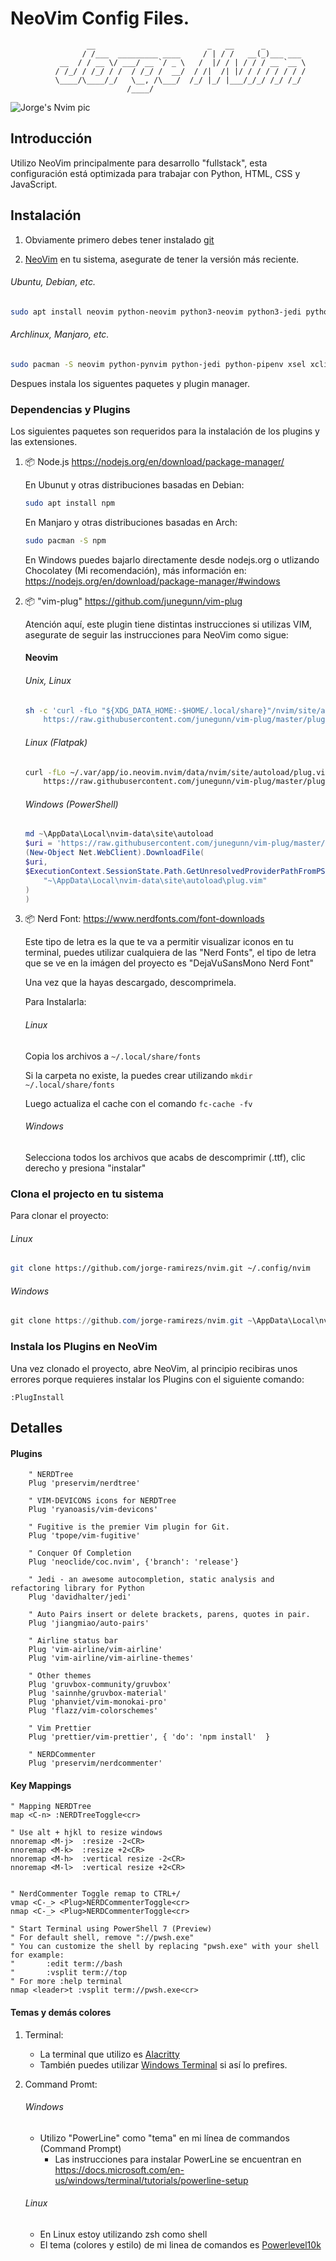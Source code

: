 # NeoVim Config Files.

                     __                         _   __      _
                    / /___  _________ ____     / | / /   __(_)___ ___
               __  / / __ \/ ___/ __ `/ _ \   /  |/ / | / / / __ `__ \
              / /_/ / /_/ / /  / /_/ /  __/  / /|  /| |/ / / / / / / /
              \____/\____/_/   \__, /\___/  /_/ |_/ |___/_/_/ /_/ /_/
                              /____/

![Jorge's Nvim pic](./images/jorge_vim.jpg)

## Introducción

Utilizo NeoVim principalmente para desarrollo "fullstack", esta configuración está optimizada para trabajar con Python, HTML, CSS y JavaScript.

## Instalación

1. Obviamente primero debes tener instalado [git](https://git-scm.com/downloads)

2. [NeoVim](https://github.com/neovim/neovim/wiki/Installing-Neovim) en tu sistema, asegurate de tener la versión más reciente.

###### Ubuntu, Debian, etc.

```sh
sudo apt install neovim python-neovim python3-neovim python3-jedi python-pipenv xsel xclip
```

###### Archlinux, Manjaro, etc.

```sh
sudo pacman -S neovim python-pynvim python-jedi python-pipenv xsel xclip
```

Despues instala los siguentes paquetes y plugin manager.

### Dependencias y Plugins

Los siguientes paquetes son requeridos para la instalación de los plugins y las extensiones.

1. 📦 Node.js https://nodejs.org/en/download/package-manager/

   En Ubunut y otras distribuciones basadas en Debian:

   ```sh
   sudo apt install npm
   ```

   En Manjaro y otras distribuciones basadas en Arch:

   ```sh
   sudo pacman -S npm
   ```

   En Windows puedes bajarlo directamente desde nodejs.org o utlizando Chocolatey (Mi recomendación), más información en: https://nodejs.org/en/download/package-manager/#windows

2. 📦 "vim-plug" https://github.com/junegunn/vim-plug

   Atención aquí, este plugin tiene distintas instrucciones si utilizas VIM, asegurate de seguir las instrucciones para NeoVim como sigue:

   #### Neovim

   ###### Unix, Linux

   ```sh
   sh -c 'curl -fLo "${XDG_DATA_HOME:-$HOME/.local/share}"/nvim/site/autoload/plug.vim --create-dirs \
       https://raw.githubusercontent.com/junegunn/vim-plug/master/plug.vim'
   ```

   ###### Linux (Flatpak)

   ```sh
   curl -fLo ~/.var/app/io.neovim.nvim/data/nvim/site/autoload/plug.vim \
       https://raw.githubusercontent.com/junegunn/vim-plug/master/plug.vim
   ```

   ###### Windows (PowerShell)

   ```powershell
   md ~\AppData\Local\nvim-data\site\autoload
   $uri = 'https://raw.githubusercontent.com/junegunn/vim-plug/master/plug.vim'
   (New-Object Net.WebClient).DownloadFile(
   $uri,
   $ExecutionContext.SessionState.Path.GetUnresolvedProviderPathFromPSPath(
       "~\AppData\Local\nvim-data\site\autoload\plug.vim"
   )
   )
   ```

3. 📦 Nerd Font: https://www.nerdfonts.com/font-downloads

   Este tipo de letra es la que te va a permitir visualizar iconos en tu terminal, puedes utilizar cualquiera de las "Nerd Fonts", el tipo de letra que se ve en la imágen del proyecto es "DejaVuSansMono Nerd Font"

   Una vez que la hayas descargado, descomprimela.

   Para Instalarla:

   ###### Linux

   Copia los archivos a `~/.local/share/fonts`

   Si la carpeta no existe, la puedes crear utilizando `mkdir ~/.local/share/fonts`

   Luego actualiza el cache con el comando `fc-cache -fv`

   ###### Windows

   Selecciona todos los archivos que acabs de descomprimir (.ttf), clic derecho y presiona "instalar"

### Clona el projecto en tu sistema

Para clonar el proyecto:

###### Linux

```sh
git clone https://github.com/jorge-ramirezs/nvim.git ~/.config/nvim
```

###### Windows

```powershell
git clone https://github.com/jorge-ramirezs/nvim.git ~\AppData\Local\nvim
```

### Instala los Plugins en NeoVim

Una vez clonado el proyecto, abre NeoVim, al principio recibiras unos errores porque requieres instalar los Plugins con el siguiente comando:

```
:PlugInstall
```

## Detalles

#### Plugins

```
    " NERDTree
    Plug 'preservim/nerdtree'

    " VIM-DEVICONS icons for NERDTree
    Plug 'ryanoasis/vim-devicons'

    " Fugitive is the premier Vim plugin for Git.
    Plug 'tpope/vim-fugitive'

    " Conquer Of Completion
    Plug 'neoclide/coc.nvim', {'branch': 'release'}

    " Jedi - an awesome autocompletion, static analysis and refactoring library for Python
    Plug 'davidhalter/jedi'

    " Auto Pairs insert or delete brackets, parens, quotes in pair.
    Plug 'jiangmiao/auto-pairs'

    " Airline status bar
    Plug 'vim-airline/vim-airline'
    Plug 'vim-airline/vim-airline-themes'

    " Other themes
    Plug 'gruvbox-community/gruvbox'
    Plug 'sainnhe/gruvbox-material'
    Plug 'phanviet/vim-monokai-pro'
    Plug 'flazz/vim-colorschemes'

    " Vim Prettier
    Plug 'prettier/vim-prettier', { 'do': 'npm install'  }

    " NERDCommenter
    Plug 'preservim/nerdcommenter'
```

#### Key Mappings

```
" Mapping NERDTree
map <C-n> :NERDTreeToggle<cr>

" Use alt + hjkl to resize windows
nnoremap <M-j>  :resize -2<CR>
nnoremap <M-k>  :resize +2<CR>
nnoremap <M-h>  :vertical resize -2<CR>
nnoremap <M-l>  :vertical resize +2<CR>


" NerdCommenter Toggle remap to CTRL+/
vmap <C-_> <Plug>NERDCommenterToggle<cr>
nmap <C-_> <Plug>NERDCommenterToggle<cr>

" Start Terminal using PowerShell 7 (Preview)
" For default shell, remove "://pwsh.exe"
" You can customize the shell by replacing "pwsh.exe" with your shell for example:
"       :edit term://bash
"       :vsplit term://top
" For more :help terminal
nmap <leader>t :vsplit term://pwsh.exe<cr>
```

#### Temas y demás colores

1. Terminal:

   - La terminal que utilizo es [Alacritty](https://github.com/alacritty/alacritty#configuration)
   - También puedes utilizar [Windows Terminal](https://docs.microsoft.com/en-us/windows/terminal/) si así lo prefires.

2. Command Promt:
   ###### Windows
   - Utilizo "PowerLine" como "tema" en mi línea de commandos (Command Prompt)
     - Las instrucciones para instalar PowerLine se encuentran en https://docs.microsoft.com/en-us/windows/terminal/tutorials/powerline-setup
   ###### Linux
   - En Linux estoy utilizando zsh como shell
   - El tema (colores y estilo) de mi linea de comandos es [Powerlevel10k](https://github.com/romkatv/powerlevel10k)
